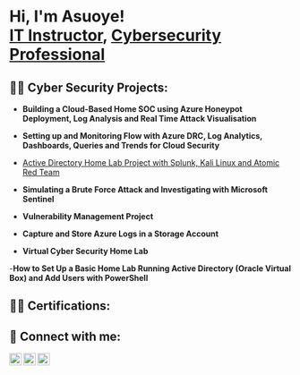 <h1>Hi, I'm Asuoye! <br/><a href="https://github.com/asuoye">IT Instructor</a>, <a href="https://www.linkedin.com/in/asuoyeabraham/">Cybersecurity Professional</a> </h1>

<h2>👨‍💻 Cyber Security Projects:</h2>

- <b> Building a Cloud-Based Home SOC using Azure Honeypot Deployment, Log Analysis and Real Time Attack Visualisation </b>

- <b>Setting up and Monitoring Flow with Azure DRC, Log Analytics, Dashboards, Queries and Trends for Cloud Security</b>

- [Active Directory Home Lab Project with Splunk, Kali Linux and Atomic Red Team](https://github.com/asuoye/Active_Directory_Lab)

- <b>Simulating a Brute Force Attack and Investigating with Microsoft Sentinel</b>

- <b>Vulnerability Management Project</b>

- <b>Capture and Store Azure Logs in a Storage Account</b>

- <b>Virtual Cyber Security Home Lab</b>

-<b>How to Set Up a Basic Home Lab Running Active Directory (Oracle Virtual Box) and Add Users with PowerShell</b> 


<h2>👨‍💻 Certifications:</h2>

<h2> 🤳 Connect with me:</h2>

[<img align="left" alt="asuoyeabraham | Twitter" width="22px" src="https://cdn.jsdelivr.net/npm/simple-icons@v3/icons/twitter.svg" />][twitter]
[<img align="left" alt="asuoyeabraham | LinkedIn" width="22px" src="https://cdn.jsdelivr.net/npm/simple-icons@v3/icons/linkedin.svg" />][linkedin]
[<img align="left" alt="asuoyeabraham | Instagram" width="22px" src="https://cdn.jsdelivr.net/npm/simple-icons@v3/icons/instagram.svg" />][instagram]

[twitter]: https://twitter.com/asuoyeabraham
[youtube]: https://www.youtube.com/c/asuoyeabraham
[instagram]: https://www.instagram.com/asuoyeabraham/
[linkedin]: https://linkedin.com/in/asuoyeabraham

<!--
**joshmadakor1/joshmadakor1** is a ✨ _special_ ✨ repository because its `README.md` (this file) appears on your GitHub profile.

Here are some ideas to get you started:

- 🔭 I’m currently working on ...
- 🌱 I’m currently learning ...
- 👯 I’m looking to collaborate on ...
- 🤔 I’m looking for help with ...
- 💬 Ask me about ...
- 📫 How to reach me: ...
- 😄 Pronouns: ...
- ⚡ Fun fact: ...
-->
